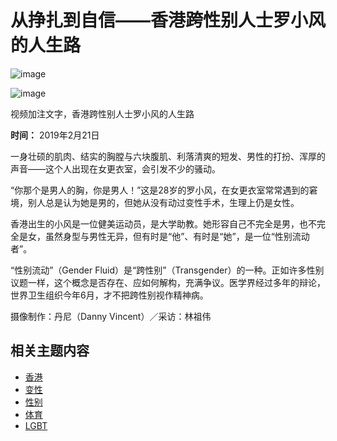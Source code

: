 # 从挣扎到自信——香港跨性别人士罗小风的人生路

![image](https://sb.scorecardresearch.com/p?c1=2&c2=17986528&cv=2.0&cj=1)

![image](https://a1.api.bbc.co.uk/hit.xiti?s=598342&s2=38&p=zhongwensimp.chinese_news.media_asset.47289948.page&x1=[urn%3Abbc%3Acps%3Acurie%3Aasset%3A58c5159d-746b-864c-9ef7-9190f80f618c]&x2=[responsive]&x3=[news-zhongwen]&x4=[zh-Hans]&x7=[article-media-asset]&x8=[simorgh-nojs]&x9=[%E4%BB%8E%E6%8C%A3%E6%89%8E%E5%88%B0%E8%87%AA%E4%BF%A1%E2%80%94%E2%80%94%E9%A6%99%E6%B8%AF%E8%B7%A8%E6%80%A7%E5%88%AB%E4%BA%BA%E5%A3%AB%E7%BD%97%E5%B0%8F%E9%A3%8E%E7%9A%84%E4%BA%BA%E7%94%9F%E8%B7%AF%2520-%2520BBC%2520News%2520%E4%B8%AD%E6%96%87]&x11=[2019-02-21T01%3A04%3A37.000Z]&x12=[2019-02-21T01%3A04%3A37.000Z]&x13=[Gender~Sport~Transgender%2Bpeople~LGBT~Hong%2BKong]&x14=[03460c2c-34b5-4681-ba1f-6d5aa1d2659e~4063f80f-cccc-44c8-9449-5ca44e4c8592~40e38b42-bd22-4c2a-8bb0-e45e38d18f48~911f368c-e756-4ac3-9667-ec8900ceb4ce~a3b15769-775e-471d-a511-a7b78f346859]&x17=[Feature])

视频加注文字，香港跨性别人士罗小风的人生路

**时间：** 2019年2月21日

一身壮硕的肌肉、结实的胸膛与六块腹肌、利落清爽的短发、男性的打扮、浑厚的声音——这个人出现在女更衣室，会引发不少的骚动。

“你那个是男人的胸，你是男人！”这是28岁的罗小风，在女更衣室常常遇到的窘境，别人总是认为她是男的，但她从没有动过变性手术，生理上仍是女性。

香港出生的小风是一位健美运动员，是大学助教。她形容自己不完全是男，也不完全是女，虽然身型与男性无异，但有时是“他”、有时是“她”，是一位“性别流动者”。

“性别流动”（Gender Fluid）是“跨性别”（Transgender）的一种。正如许多性别议题一样，这个概念是否存在、应如何解构，充满争议。医学界经过多年的辩论，世界卫生组织今年6月，才不把跨性别视作精神病。

摄像制作：丹尼（Danny Vincent）／采访：林祖伟

## 相关主题内容

- [香港](/zhongwen/simp/topics/c4vmr03pyn6t)
- [变性](/zhongwen/simp/topics/c4vmr082rv1t)
- [性别](/zhongwen/simp/topics/cdlxq9knn0rt)
- [体育](/zhongwen/simp/topics/cmnq9dklyx1t)
- [LGBT](/zhongwen/simp/topics/czp1qexpdlzt)
